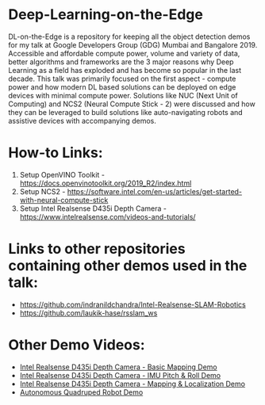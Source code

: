 # Deep-Learning-on-the-Edge
DL-on-the-Edge is a repository for keeping all the object detection demos for my talk at Google Developers Group (GDG) Mumbai and Bangalore 2019.
Accessible and affordable compute power, volume and variety of data, better algorithms and frameworks are the 3 major reasons why Deep Learning as a field has exploded and has become so popular in the last decade. This talk was primarily focused on the first aspect - compute power and how modern DL based solutions can be deployed on edge devices with minimal compute power. Solutions like NUC (Next Unit of Computing) and NCS2 (Neural Compute Stick - 2) were discussed and how they can be leveraged to build solutions like auto-navigating robots and assistive devices with accompanying demos.


# How-to Links:
1. Setup OpenVINO Toolkit - https://docs.openvinotoolkit.org/2019_R2/index.html
2. Setup NCS2 - https://software.intel.com/en-us/articles/get-started-with-neural-compute-stick
3. Setup Intel Realsense D435i Depth Camera - https://www.intelrealsense.com/videos-and-tutorials/


# Links to other repositories containing other demos used in the talk:
- https://github.com/indranildchandra/Intel-Realsense-SLAM-Robotics
- https://github.com/laukik-hase/rsslam_ws


# Other Demo Videos:
- [Intel Realsense D435i Depth Camera - Basic Mapping Demo](https://www.youtube.com/watch?v=KcBZrFVRxlI)
- [Intel Realsense D435i Depth Camera - IMU Pitch & Roll Demo](https://www.youtube.com/watch?v=qOyn-O5LZNQ)
- [Intel Realsense D435i Depth Camera - Mapping & Localization Demo](https://www.youtube.com/watch?v=0L_K3DQey9I)
- [Autonomous Quadruped Robot Demo](https://www.youtube.com/watch?v=NFO0sFC34yE)
